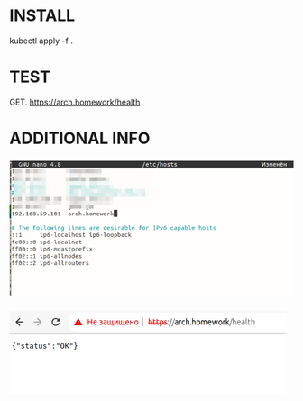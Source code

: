 # INSTALL
kubectl apply -f .

# TEST

GET. https://arch.homework/health

# ADDITIONAL INFO

### ![image](https://raw.githubusercontent.com/local-cat/otus-ms-arch-2024-homework/main/HW3/img/hosts.png)

### ![image](https://raw.githubusercontent.com/local-cat/otus-ms-arch-2024-homework/main/HW3/img/browser_result.png)





